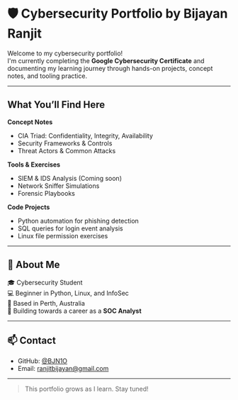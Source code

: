 # 🛡️ Cybersecurity Portfolio by Bijayan Ranjit

Welcome to my cybersecurity portfolio!  
I'm currently completing the **Google Cybersecurity Certificate** and documenting my learning journey through hands-on projects, concept notes, and tooling practice.

---

##  What You’ll Find Here

 **Concept Notes**  
- CIA Triad: Confidentiality, Integrity, Availability  
- Security Frameworks & Controls  
- Threat Actors & Common Attacks

 **Tools & Exercises**  
- SIEM & IDS Analysis (Coming soon)  
- Network Sniffer Simulations  
- Forensic Playbooks

 **Code Projects**  
- Python automation for phishing detection  
- SQL queries for login event analysis  
- Linux file permission exercises

---

## 👤 About Me

🎓 Cybersecurity Student  
💻 Beginner in Python, Linux, and InfoSec  
📍 Based in Perth, Australia  
🔭 Building towards a career as a **SOC Analyst**

---

## 📫 Contact

- GitHub: [@BJN1O](https://github.com/BJN1O)
- Email: ranjitbijayan@gmail.com

---

> This portfolio grows as I learn. Stay tuned!
